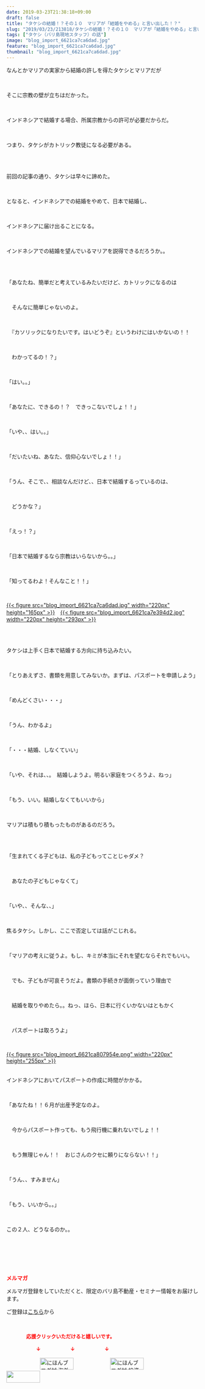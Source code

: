 ```yaml
---
date: 2019-03-23T21:38:18+09:00
draft: false
title: "タケシの結婚！？その１０　マリアが「結婚をやめる」と言い出した！？"
slug: "2019/03/23/213818/タケシの結婚！？その１０　マリアが「結婚をやめる」と言い出した！？"
tags: ["タケシ（バリ島現地スタッフ）の話"]
image: "blog_import_6621ca7ca6dad.jpg"
feature: "blog_import_6621ca7ca6dad.jpg"
thumbnail: "blog_import_6621ca7ca6dad.jpg"
---
```

<p>なんとかマリアの実家から結婚の許しを得たタケシとマリアだが</p><p> </p><p>そこに宗教の壁が立ちはだかった。</p><p> </p><p>インドネシアで結婚する場合、所属宗教からの許可が必要だからだ。</p><p> </p><p>つまり、タケシがカトリック教徒になる必要がある。</p><p> </p><p><br/>前回の記事の通り、タケシは早々に諦めた。</p><p> </p><p>となると、インドネシアでの結婚をやめて、日本で結婚し、</p><p> </p><p>インドネシアに届け出ることになる。</p><p> </p><p>インドネシアでの結婚を望んでいるマリアを説得できるだろうか。。</p><p> </p><p><br/>「あなたね、簡単だと考えているみたいだけど、カトリックになるのは</p><p> </p><p>　そんなに簡単じゃないのよ。</p><p> </p><p>　『カソリックになりたいです。はいどうぞ』というわけにはいかないの！！</p><p> </p><p>　わかってるの！？」</p><p> </p><p>「はい。。」</p><p> </p><p>「あなたに、できるの！？　できっこないでしょ！！」</p><p> </p><p>「いや、、はい。。」</p><p> </p><p>「だいたいね、あなた、信仰心ないでしょ！！」</p><p> </p><p>「うん、そこで、、相談なんだけど、、日本で結婚するっているのは、</p><p> </p><p>　どうかな？」</p><p> </p><p>「えっ！？」</p><p> </p><p>「日本で結婚するなら宗教はいらないから。。」</p><p> </p><p>「知ってるわよ！そんなこと！！」</p><p> </p><p><a href="blog_import_6621ca7ca6dad.jpg">{{< figure src="blog_import_6621ca7ca6dad.jpg" width="220px" height="165px" >}}</a>　<a href="blog_import_6621ca7e394d2.jpg">{{< figure src="blog_import_6621ca7e394d2.jpg" width="220px" height="293px" >}}</a></p><p> </p><p><br/>タケシは上手く日本で結婚する方向に持ち込みたい。</p><p> </p><p>「とりあえずさ、書類を用意してみないか。まずは、パスポートを申請しよう」</p><p> </p><p>「めんどくさい・・・」</p><p> </p><p>「うん、わかるよ」</p><p> </p><p>「・・・結婚、しなくていい」</p><p> </p><p>「いや、それは、、。　結婚しようよ。明るい家庭をつくろうよ、ねっ」</p><p> </p><p>「もう、いい。結婚しなくてもいいから」</p><p> </p><p>マリアは積もり積もったものがあるのだろう。</p><p> </p><p><br/>「生まれてくる子どもは、私の子どもってことじゃダメ？</p><p> </p><p>　あなたの子どもじゃなくて」</p><p> </p><p>「いや、、そんな、、」</p><p> </p><p>焦るタケシ。しかし、ここで否定しては話がこじれる。</p><p> </p><p>「マリアの考えに従うよ。もし、キミが本当にそれを望むならそれでもいい。</p><p> </p><p>　でも、子どもが可哀そうだよ。書類の手続きが面倒っていう理由で</p><p> </p><p>　結婚を取りやめたら。。ねっ、ほら、日本に行くいかないはともかく</p><p> </p><p>　パスポートは取ろうよ」</p><p> </p><p><a href="blog_import_6621ca807954e.png">{{< figure src="blog_import_6621ca807954e.png" width="220px" height="255px" >}}</a></p><p><br/>インドネシアにおいてパスポートの作成に時間がかかる。</p><p> </p><p>「あなたね！！６月が出産予定なのよ。</p><p> </p><p>　今からパスポート作っても、もう飛行機に乗れないでしょ！！</p><p> </p><p>　もう無理じゃん！！　おじさんのクセに頼りにならない！！」</p><p> </p><p>「うん、、すみません」</p><p> </p><p>「もう、いいから。。」</p><p> </p><p>この２人、どうなるのか。。</p><p> </p><p> </p><p> </p><p><span style="font-weight: bold;"><span style="color: rgb(255, 0, 0);">メルマガ</span></span></p><p>メルマガ登録をしていただくと、限定のバリ島不動産・セミナー情報をお届けします。</p><p>ご登録は<a href="f9eeVI" target="_blank">こちら</a>から</p><p style="text-align: center;"> </p><p><font color="#ff0000" size="2"><strong>　　　　応援クリックいただけると嬉しいです。</strong></font></p><p><font color="#ff0000" size="2"><strong>　　　　　　↓　　　　　　↓　　　　　　↓</strong></font></p><p><a href="ranking.html?p_cid=01260127" id="&amp;blogmura_banner"><img alt="にほんブログ村 海外生活ブログ バリ島情報へ" border="0" height="31" src="data:image/svg+xml;charset=utf-8,%3Csvg%20xmlns%3D%22http%3A%2F%2Fwww.w3.org%2F2000%2Fsvg%22%20title%3D%22Placeholder%20for%20Images%22%20role%3D%22presentation%22%20viewBox%3D%220%200%2088%2031%22%20%2F%3E" width="88" data-src="//overseas.blogmura.com/bali/img/bali88_31.gif" style="aspect-ratio: auto 88 / 31;"/><noscript><img alt="にほんブログ村 海外生活ブログ バリ島情報へ" border="0" height="31" src="//overseas.blogmura.com/bali/img/bali88_31.gif" width="88"></noscript></a>  <a href="ranking.html?p_cid=01260127" id="&amp;blogmura_banner"><img alt="にほんブログ村 投資ブログ 不動産投資へ" border="0" height="31" src="data:image/svg+xml;charset=utf-8,%3Csvg%20xmlns%3D%22http%3A%2F%2Fwww.w3.org%2F2000%2Fsvg%22%20title%3D%22Placeholder%20for%20Images%22%20role%3D%22presentation%22%20viewBox%3D%220%200%2088%2031%22%20%2F%3E" width="88" data-src="//investment.blogmura.com/hudousantoushi/img/hudousantoushi88_31.gif" style="aspect-ratio: auto 88 / 31;"/><noscript><img alt="にほんブログ村 投資ブログ 不動産投資へ" border="0" height="31" src="//investment.blogmura.com/hudousantoushi/img/hudousantoushi88_31.gif" width="88"></noscript></a> <a href="link.php?1804582" title="人気ブログランキングへ"><img border="0" height="31" src="data:image/svg+xml;charset=utf-8,%3Csvg%20xmlns%3D%22http%3A%2F%2Fwww.w3.org%2F2000%2Fsvg%22%20title%3D%22Placeholder%20for%20Images%22%20role%3D%22presentation%22%20viewBox%3D%220%200%2088%2031%22%20%2F%3E" width="88" data-src="https://blog.with2.net/img/banner/banner_22.gif" style="aspect-ratio: auto 88 / 31;"/><noscript><img border="0" height="31" src="https://blog.with2.net/img/banner/banner_22.gif" width="88"></noscript></a></p><p> </p>

